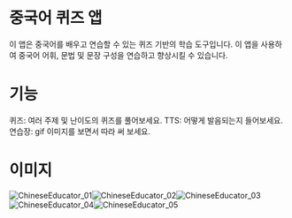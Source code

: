 # 중국어 퀴즈 앱
이 앱은 중국어를 배우고 연습할 수 있는 퀴즈 기반의 학습 도구입니다. 이 앱을 사용하여 중국어 어휘, 문법 및 문장 구성을 연습하고 향상시킬 수 있습니다.

# 기능
퀴즈: 여러 주제 및 난이도의 퀴즈를 풀어보세요.
TTS: 어떻게 발음되는지 들어보세요.
연습장: gif 이미지를 보면서 따라 써 보세요.

# 이미지
![ChineseEducator_01](https://github.com/leolyoo/ChineseEducator/assets/44722792/eb996b91-461a-4c5b-bcdc-2a65dd77e79a)![ChineseEducator_02](https://github.com/leolyoo/ChineseEducator/assets/44722792/f33680ad-3be5-4683-96ea-6988353a332d)![ChineseEducator_03](https://github.com/leolyoo/ChineseEducator/assets/44722792/c4f1806e-417a-42fd-b3ba-b1dcdaa2c5eb)![ChineseEducator_04](https://github.com/leolyoo/ChineseEducator/assets/44722792/134f0a70-31d3-4107-bf51-5aec1960f25e)![ChineseEducator_05](https://github.com/leolyoo/ChineseEducator/assets/44722792/884c86e2-b74e-4f8a-a514-2c8ed83bca49)
